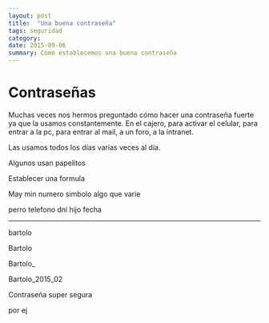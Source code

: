 ```yaml
---
layout: post
title:  "Una buena contraseña"
tags: seguridad
category: 
date: 2015-09-06
summary: Cómo establecemos una buena contraseña
---
```


# Contraseñas

Muchas veces nos hermos preguntado cómo hacer una contraseña fuerte ya que la usamos constantemente.
En el cajero, para activar el celular, para entrar a la pc, para entrar al mail, a un foro, a la intranet.

Las usamos todos los días varias veces al día.

Algunos usan papelitos

Establecer una formula

May min
numero
simbolo
algo que varie

perro
telefono
dni
hijo
fecha

---

bartolo

Bartolo

Bartolo_

Bartolo_2015_02

Contraseña super segura



por ej
